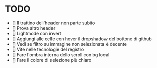 # TODO

- [] Il trattino dell'header non parte subito
- [] Prova altro header
- [] Lightmode con invert
- [] Aggiungi alle celle con hover il dropshadow del bottone di github
- [] Vedi se filtro su immagine non selezionata è decente
- [] Vite nelle tecnologie del registro
- [] Fare l'ombra interna dello scroll con bg local
- [] Fare il colore di selezione più chiaro